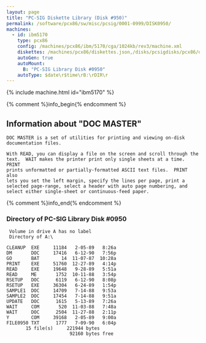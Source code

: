```yaml
---
layout: page
title: "PC-SIG Diskette Library (Disk #950)"
permalink: /software/pcx86/sw/misc/pcsig/0001-0999/DISK0950/
machines:
  - id: ibm5170
    type: pcx86
    config: /machines/pcx86/ibm/5170/cga/1024kb/rev3/machine.xml
    diskettes: /machines/pcx86/diskettes.json,/disks/pcsigdisks/pcx86/diskettes.json
    autoGen: true
    autoMount:
      B: "PC-SIG Library Disk #0950"
    autoType: $date\r$time\rB:\rDIR\r
---
```


{% include machine.html id="ibm5170" %}

{% comment %}info_begin{% endcomment %}

## Information about "DOC MASTER"

    DOC MASTER is a set of utilities for printing and viewing on-disk
    documentation files.
    
    With READ, you can display a file on the screen and scroll through the
    text.  WAIT makes the printer print only single sheets at a time.  PRINT
    prints unformatted or partially-formatted ASCII text files.  PRINT also
    lets you set the left margin, specify the lines per page, print a
    selected page-range, select a header with auto page numbering, and
    select either single-sheet or continuous-feed paper.
{% comment %}info_end{% endcomment %}


### Directory of PC-SIG Library Disk #0950

     Volume in drive A has no label
     Directory of A:\

    CLEANUP  EXE     11184   2-05-89   8:26a
    DM       DOC     17416   6-12-90   7:56p
    GO       BAT        14  11-07-87  10:28a
    PRINT    EXE     51760  12-27-89   4:14p
    READ     EXE     19648   9-28-89   5:51a
    READ     ME       1752  10-11-88   3:54p
    RSETUP   DOC      6119   6-12-90   8:08p
    RSETUP   EXE     36304   6-24-89   1:54p
    SAMPLE1  DOC     14709   7-14-88   9:53a
    SAMPLE2  DOC     17454   7-14-88   9:51a
    UPDATE   DOC      1615   5-13-89   7:26a
    WAIT     COM       520  11-03-88   7:48a
    WAIT     DOC      2504  11-27-88   2:11p
    Y        COM     39168   2-05-89   9:00a
    FILE0950 TXT      1777   7-09-90   6:04p
           15 file(s)     221944 bytes
                           92160 bytes free
